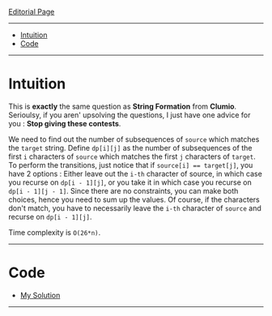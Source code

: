 [Editorial Page](../udaan-set-1.md)

----

<!-- vim-markdown-toc GFM -->

* [Intuition](#intuition)
* [Code](#code)

<!-- vim-markdown-toc -->

----

# Intuition
This is **exactly** the same question as **String Formation** from **Clumio**. Serioulsy, if you aren' upsolving the questions, I just have one advice for you : **Stop giving these contests**.

We need to find out the number of subsequences of `source` which matches the `target` string. Define `dp[i][j]` as the number of subsequences of the first `i` characters of `source` which matches the first `j` characters of `target`. To perform the transitions, just notice that if `source[i] == target[j]`, you have 2 options : Either leave out the `i-th` character of source, in which case you recurse on `dp[i - 1][j]`, or you take it in which case you recurse on `dp[i - 1][j - 1]`. Since there are no constraints, you can make both choices, hence you need to sum up the values. Of course, if the characters don't match, you have to necessarily leave the `i-th` character of `source` and recurse on `dp[i - 1][j]`.

Time complexity is `O(26*n)`.

----

# Code
* [My Solution](solution.cpp)

----

